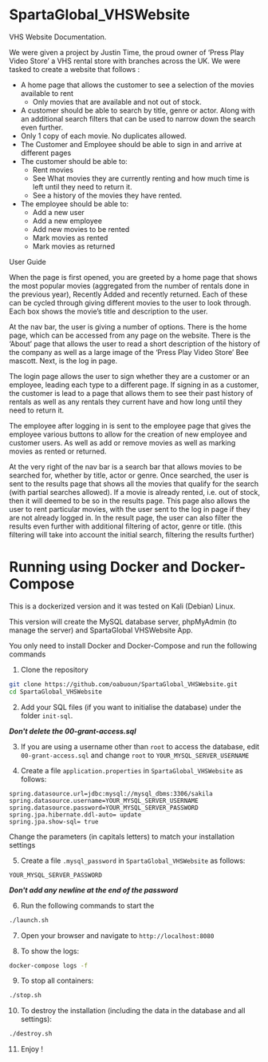 # SpartaGlobal_VHSWebsite

VHS Website Documentation.

We were given a project by Justin Time, the proud owner of ‘Press Play Video Store’ a VHS rental store with branches across the UK. We were tasked to create a website that follows :
  - A home page that allows the customer to see a selection of the movies available to rent
      - Only movies that are available and not out of stock.
  - A customer should be able to search by title, genre or actor. Along with an additional search filters that can be used to narrow down the search even further.
  - Only 1 copy of each movie. No duplicates allowed.
  - The Customer and Employee should be able to sign in and arrive at different pages
  - The customer should be able to:
    - Rent movies
    - See What movies they are currently renting and how much time is left until they need to return it.
    - See a history of the movies they have rented.
  - The employee should be able to:
    - Add a new user
    - Add a new employee
    - Add new movies to be rented
    - Mark movies as rented
    - Mark movies as returned

User Guide

When the page is first opened, you are greeted by a home page that shows the most popular movies (aggregated from the number of rentals done in the previous year), Recently Added and recently returned. Each of these can be cycled through giving different movies to the user to look through. Each box shows the movie’s title and description to the user.

At the nav bar, the user is giving a number of options. There is the home page, which can be accessed from any page on the website. There is the ‘About’ page that allows the user to read a short description of the history of the company as well as a large image of the ‘Press Play Video Store’ Bee mascott. Next, is the log in page.

The login page allows the user to sign whether they are a customer or an employee, leading each type to a different page. If signing in as a customer, the customer is lead to a page that allows them to see their past history of rentals as well as any rentals they current have and how long until they need to return it.

The employee after logging in is sent to the employee page that gives the employee various buttons to allow for the creation of new employee and customer users. As well as add or remove movies as well as marking movies as rented or returned.

At the very right of the nav bar is a search bar that allows movies to be searched for, whether by title, actor or genre. Once searched, the user is sent to the results page that shows all the movies that qualify for the search (with partial searches allowed). If a movie is already rented, i.e. out of stock, then it will deemed to be so in the results page. This page also allows the user to rent particular movies, with the user sent to the log in page if they are not already logged in. In the result page, the user can also filter the results even further with additional filtering of actor, genre or title. (this filtering will take into account the initial search, filtering the results further)

# Running using Docker and Docker-Compose
This is a dockerized version and it was tested on Kali (Debian) Linux.

This version will create the MySQL database server, phpMyAdmin (to manage the server) and SpartaGlobal VHSWebsite App.

You only need to install Docker and Docker-Compose and run the following commands

1.  Clone the repository

```bash
git clone https://github.com/oabuoun/SpartaGlobal_VHSWebsite.git
cd SpartaGlobal_VHSWebsite
```

2.  Add your SQL files (if you want to initialise the database) under the folder `init-sql`.

***Don't delete the 00-grant-access.sql***

3.  If you are using a username other than `root` to access the database, edit `00-grant-access.sql` and change `root` to `YOUR_MYSQL_SERVER_USERNAME`

4.  Create a file `application.properties` in `SpartaGlobal_VHSWebsite` as follows:
```
spring.datasource.url=jdbc:mysql://mysql_dbms:3306/sakila
spring.datasource.username=YOUR_MYSQL_SERVER_USERNAME
spring.datasource.password=YOUR_MYSQL_SERVER_PASSWORD
spring.jpa.hibernate.ddl-auto= update
spring.jpa.show-sql= true
```
Change the parameters (in capitals letters) to match your installation settings

5.  Create a file `.mysql_password` in `SpartaGlobal_VHSWebsite` as follows:

```
YOUR_MYSQL_SERVER_PASSWORD
```
***Don't add any newline at the end of the password***

6.  Run the following commands to start the
```bash
./launch.sh
```

7.  Open your browser and navigate to `http://localhost:8080`

8.  To show the logs:
```bash
docker-compose logs -f
```

9.  To stop all containers:
```bash
./stop.sh
```

10.  To destroy the installation (including the data in the database and all settings):
```bash
./destroy.sh
```

11.  Enjoy !
